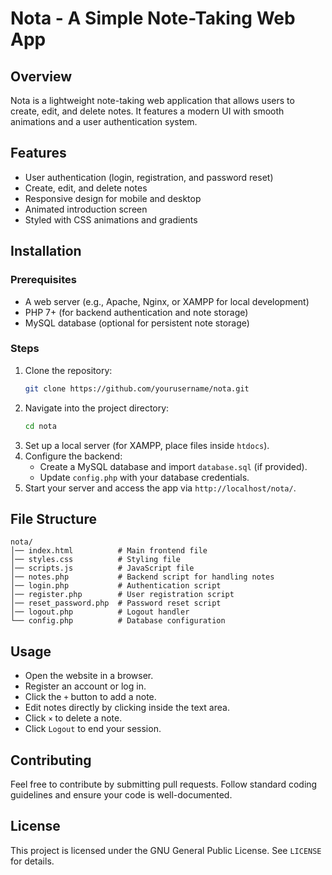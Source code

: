 # Nota - A Simple Note-Taking Web App

## Overview
Nota is a lightweight note-taking web application that allows users to create, edit, and delete notes. It features a modern UI with smooth animations and a user authentication system.

## Features
- User authentication (login, registration, and password reset)
- Create, edit, and delete notes
- Responsive design for mobile and desktop
- Animated introduction screen
- Styled with CSS animations and gradients

## Installation
### Prerequisites
- A web server (e.g., Apache, Nginx, or XAMPP for local development)
- PHP 7+ (for backend authentication and note storage)
- MySQL database (optional for persistent note storage)

### Steps
1. Clone the repository:
   ```sh
   git clone https://github.com/yourusername/nota.git
   ```
2. Navigate into the project directory:
   ```sh
   cd nota
   ```
3. Set up a local server (for XAMPP, place files inside `htdocs`).
4. Configure the backend:
   - Create a MySQL database and import `database.sql` (if provided).
   - Update `config.php` with your database credentials.
5. Start your server and access the app via `http://localhost/nota/`.

## File Structure
```
nota/
│── index.html			# Main frontend file
│── styles.css			# Styling file
│── scripts.js			# JavaScript file
│── notes.php			# Backend script for handling notes
│── login.php			# Authentication script
│── register.php		# User registration script
│── reset_password.php	# Password reset script
│── logout.php			# Logout handler
└── config.php			# Database configuration
```

## Usage
- Open the website in a browser.
- Register an account or log in.
- Click the `+` button to add a note.
- Edit notes directly by clicking inside the text area.
- Click `×` to delete a note.
- Click `Logout` to end your session.

## Contributing
Feel free to contribute by submitting pull requests. Follow standard coding guidelines and ensure your code is well-documented.

## License
This project is licensed under the GNU General Public License. See `LICENSE` for details.


